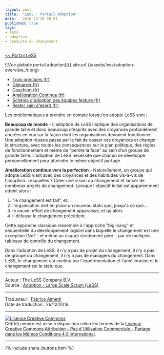 ```yaml
---
layout: post
title:  "LeSS - Portail Adoption"
date:   2016-12-26 00:01
published: true
tags:
- less
- adoption
- conduite du changement
---
```



[<< Portail LeSS](http://www.les-traducteurs-agiles.org/2016/12/26/portail-less.html)

![Vue globale portail adoption]({{ site.url }}assets/less/adoption-overview_fr.png)

* [Trois principes (fr)](http://www.les-traducteurs-agiles.org/2017/01/03/less-les-trois-principes.html)
* [Démarrer (fr)](http://www.les-traducteurs-agiles.org/2017/01/03/less-demarrer.html)
* [Coaching (fr)](http://www.les-traducteurs-agiles.org/2017/01/11/less-coaching.html)
* [Amélioration Continue (fr)](http://www.les-traducteurs-agiles.org/2017/01/13/less-amelioration-continue.html)
* [Schéma d'adoption des équipes feature (fr)](http://www.les-traducteurs-agiles.org/2017/01/25/less-schema-d-adoption-des-equipes-feature.html)
* [Rester sain d'esprit (fr)](http://www.les-traducteurs-agiles.org/2016/12/19/less-rester-sain-d-esprit.html)


Les problématiques à prendre en compte lorsqu'on adopte LeSS sont :

**Beaucoup de monde** - L'adoption de LeSS implique des organisations de grande taille et donc beaucoup d'esprits avec des croyances profondément ancrées en eux sur la façon dont les organisations devraient fonctionner. Une adoption réussie passe par le fait de casser ces croyances et changer la structure, avec toutes les conséquences sur le plan politique, des règles de fonctionnement et même de "perdre la face" au sein d'un groupe de grande taille. L'adoption de LeSS nécessite que chacun se développe personnellement pour atteindre le même objectif partagé.

**Amélioration continue vers la perfection** - Naturellement, un groupe qui adopte LeSS vient avec des croyances et des habitudes vis-à-vis de l'adoption. Lesquelles ? Créer une vision du changement et lancer de nombreux projets de changement. Lorsque l'objectif initial est apparemment atteint alors :

1. "le changement est fait", et...
2. l'organisation met en place un nouveau statu quo, jusqu'à ce que...
3. le nouvel effort de changement apparaisse, et qu'alors
4. il défasse le changement précédent.


Cette approche classique ressemble à l'approche "big-bang" et séquentielle du développement logiciel dans laquelle le changement est une exception (NdT : et même un risque) strictement géré... par de multiples tableaux de contrôle du changement.

Dans l'adoption de LeSS, il n'y a pas de projet du changement, il n'y a pas de groupe du changement, il n'y a pas de managers du changement. Dans LeSS, le changement est continu par l'expérimentation et l'amélioration et le changement est le statu quo.


---
Auteur : The LeSS Company B.V.  
Source : [Adoption - Large Scale Scrum (LeSS)](http://less.works/less/adoption/index.html)  

---
Traducteur : [Fabrice Aimetti](http://www.fabrice-aimetti.fr/)  
Date de traduction : 26/12/2016  

---

<a rel="license" href="http://creativecommons.org/licenses/by-nc-sa/4.0/"><img alt="Licence Creative Commons" style="border-width:0" src="http://i.creativecommons.org/l/by-nc-sa/4.0/88x31.png" /></a><br />Ce(tte) oeuvre est mise à disposition selon les termes de la <a rel="license" href="http://creativecommons.org/licenses/by-nc-sa/4.0/">Licence Creative Commons Attribution - Pas d'Utilisation Commerciale - Partage dans les Mêmes Conditions 4.0 International</a>.

---

{% include share_buttons.html %}
